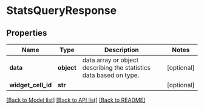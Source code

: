 # StatsQueryResponse

## Properties
Name | Type | Description | Notes
------------ | ------------- | ------------- | -------------
**data** | **object** | data array or object describing the statistics data based on type. | [optional] 
**widget_cell_id** | **str** |  | [optional] 

[[Back to Model list]](../README.md#documentation-for-models) [[Back to API list]](../README.md#documentation-for-api-endpoints) [[Back to README]](../README.md)


